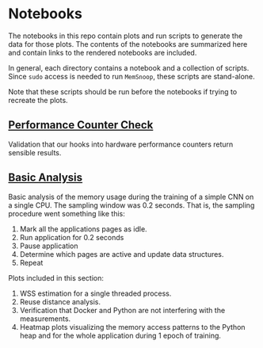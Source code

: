 # Notebooks

The notebooks in this repo contain plots and run scripts to generate the data for those 
plots. The contents of the notebooks are summarized here and contain links to the rendered
notebooks are included.

In general, each directory contains a notebook and a collection of scripts. Since
`sudo` access is needed to run `MemSnoop`, these scripts are stand-alone. 

Note that these scripts should be run before the notebooks if trying to recreate the plots.

## [Performance Counter Check](https://github.com/darchr/ml-notebooks/blob/master/toolchecking/performance_counters/performance_counters.ipynb)

Validation that our hooks into hardware performance counters return sensible results.

## [Basic Analysis](https://github.com/darchr/ml-notebooks/blob/master/toolchecking/basic_analysis/basic_analysis.ipynb)

Basic analysis of the memory usage during the training of a simple CNN on a single CPU. The
sampling window was 0.2 seconds. That is, the sampling procedure went something like this:

1. Mark all the applications pages as idle.
2. Run application for 0.2 seconds
3. Pause application
4. Determine which pages are active and update data structures.
5. Repeat

Plots included in this section:

1. WSS estimation for a single threaded process.
2. Reuse distance analysis.
3. Verification that Docker and Python are not interfering with the measurements.
4. Heatmap plots visualizing the memory access patterns to the Python heap and for the whole
    application during 1 epoch of training.

